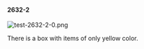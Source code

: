 #### 2632-2
![test-2632-2-0.png](https://github.com/lil-lab/nlvr/raw/master/nlvr/test/images/0/test-2632-2-0.png "test-2632-2-0.png")

There is a box with items of only yellow color.